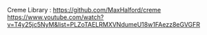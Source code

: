 Creme Library :
https://github.com/MaxHalford/creme
https://www.youtube.com/watch?v=T4y25jc5NyM&list=PLZoTAELRMXVNdumeU18w1FAezz8eGVGFR
